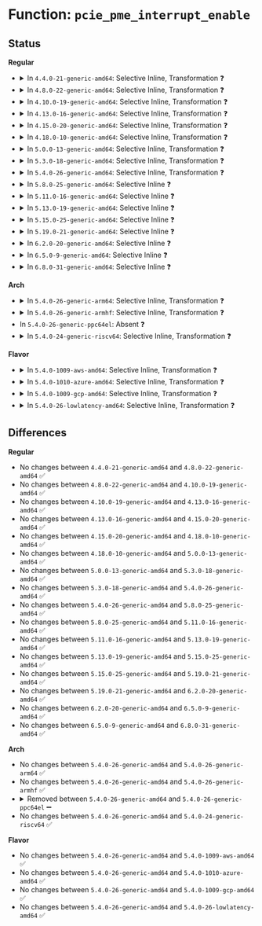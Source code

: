 # Function: <code>pcie_pme_interrupt_enable</code>

## Status
<b>Regular</b>
<ul>
<li>
<details>
<summary>In <code>4.4.0-21-generic-amd64</code>: Selective Inline, Transformation ❓</summary>

```c
void pcie_pme_interrupt_enable(struct pci_dev * dev, bool enable)
```

```json
{
  "name": "pcie_pme_interrupt_enable",
  "collision_type": "Unique Global",
  "inline_type": "Selective",
  "funcs": [
    {
      "addr": 18446744071583348471,
      "name": "pcie_pme_interrupt_enable",
      "external": true,
      "loc": "drivers/pci/pcie/pme.c:62",
      "file": "drivers/pci/pcie/pme.c",
      "inline": "not declared, inlined",
      "caller_inline": [
        "drivers/pci/pcie/pme.c:pcie_pme_suspend",
        "drivers/pci/pcie/pme.c:pcie_pme_irq",
        "drivers/pci/pcie/pme.c:pcie_pme_probe",
        "drivers/pci/pcie/pme.c:pcie_pme_probe",
        "drivers/pci/pcie/pme.c:pcie_pme_resume",
        "drivers/pci/pcie/pme.c:pcie_pme_work_fn"
      ],
      "caller_func": [
        "drivers/pci/pcie/portdrv_core.c:pcie_port_device_register",
        "drivers/pci/pcie/pme.c:pcie_pme_probe",
        "drivers/pci/pcie/pme.c:pcie_pme_resume",
        "drivers/pci/pcie/pme.c:pcie_pme_work_fn"
      ]
    }
  ],
  "symbols": [
    {
      "addr": 18446744071583349088,
      "name": "pcie_pme_interrupt_enable.part.7",
      "section": ".text",
      "bind": "STB_LOCAL",
      "size": 28
    },
    {
      "addr": 18446744071583350496,
      "name": "pcie_pme_interrupt_enable",
      "section": ".text",
      "bind": "STB_GLOBAL",
      "size": 40
    }
  ]
}
```
</details>
</li>
<li>
<details>
<summary>In <code>4.8.0-22-generic-amd64</code>: Selective Inline, Transformation ❓</summary>

```c
void pcie_pme_interrupt_enable(struct pci_dev * dev, bool enable)
```

```json
{
  "name": "pcie_pme_interrupt_enable",
  "collision_type": "Unique Global",
  "inline_type": "Selective",
  "funcs": [
    {
      "addr": 18446744071583661592,
      "name": "pcie_pme_interrupt_enable",
      "external": true,
      "loc": "drivers/pci/pcie/pme.c:62",
      "file": "drivers/pci/pcie/pme.c",
      "inline": "not declared, inlined",
      "caller_inline": [
        "drivers/pci/pcie/pme.c:pcie_pme_resume",
        "drivers/pci/pcie/pme.c:pcie_pme_suspend",
        "drivers/pci/pcie/pme.c:pcie_pme_probe",
        "drivers/pci/pcie/pme.c:pcie_pme_probe",
        "drivers/pci/pcie/pme.c:pcie_pme_irq",
        "drivers/pci/pcie/pme.c:pcie_pme_work_fn"
      ],
      "caller_func": [
        "drivers/pci/pcie/portdrv_core.c:pcie_port_device_register",
        "drivers/pci/pcie/pme.c:pcie_pme_resume",
        "drivers/pci/pcie/pme.c:pcie_pme_probe",
        "drivers/pci/pcie/pme.c:pcie_pme_work_fn"
      ]
    }
  ],
  "symbols": [
    {
      "addr": 18446744071583661040,
      "name": "pcie_pme_interrupt_enable.part.7",
      "section": ".text",
      "bind": "STB_LOCAL",
      "size": 28
    },
    {
      "addr": 18446744071583662464,
      "name": "pcie_pme_interrupt_enable",
      "section": ".text",
      "bind": "STB_GLOBAL",
      "size": 40
    }
  ]
}
```
</details>
</li>
<li>
<details>
<summary>In <code>4.10.0-19-generic-amd64</code>: Selective Inline, Transformation ❓</summary>

```c
void pcie_pme_interrupt_enable(struct pci_dev * dev, bool enable)
```

```json
{
  "name": "pcie_pme_interrupt_enable",
  "collision_type": "Unique Global",
  "inline_type": "Selective",
  "funcs": [
    {
      "addr": 18446744071583798984,
      "name": "pcie_pme_interrupt_enable",
      "external": true,
      "loc": "drivers/pci/pcie/pme.c:61",
      "file": "drivers/pci/pcie/pme.c",
      "inline": "not declared, inlined",
      "caller_inline": [
        "drivers/pci/pcie/pme.c:pcie_pme_resume",
        "drivers/pci/pcie/pme.c:pcie_pme_suspend",
        "drivers/pci/pcie/pme.c:pcie_pme_probe",
        "drivers/pci/pcie/pme.c:pcie_pme_probe",
        "drivers/pci/pcie/pme.c:pcie_pme_irq",
        "drivers/pci/pcie/pme.c:pcie_pme_work_fn"
      ],
      "caller_func": [
        "drivers/pci/pcie/portdrv_core.c:pcie_port_device_register",
        "drivers/pci/pcie/pme.c:pcie_pme_resume",
        "drivers/pci/pcie/pme.c:pcie_pme_probe",
        "drivers/pci/pcie/pme.c:pcie_pme_work_fn"
      ]
    }
  ],
  "symbols": [
    {
      "addr": 18446744071583798576,
      "name": "pcie_pme_interrupt_enable.part.7",
      "section": ".text",
      "bind": "STB_LOCAL",
      "size": 28
    },
    {
      "addr": 18446744071583799856,
      "name": "pcie_pme_interrupt_enable",
      "section": ".text",
      "bind": "STB_GLOBAL",
      "size": 40
    }
  ]
}
```
</details>
</li>
<li>
<details>
<summary>In <code>4.13.0-16-generic-amd64</code>: Selective Inline, Transformation ❓</summary>

```c
void pcie_pme_interrupt_enable(struct pci_dev * dev, bool enable)
```

```json
{
  "name": "pcie_pme_interrupt_enable",
  "collision_type": "Unique Global",
  "inline_type": "Selective",
  "funcs": [
    {
      "addr": 18446744071583841969,
      "name": "pcie_pme_interrupt_enable",
      "external": true,
      "loc": "drivers/pci/pcie/pme.c:55",
      "file": "drivers/pci/pcie/pme.c",
      "inline": "not declared, inlined",
      "caller_inline": [
        "drivers/pci/pcie/pme.c:pcie_pme_resume",
        "drivers/pci/pcie/pme.c:pcie_pme_suspend",
        "drivers/pci/pcie/pme.c:pcie_pme_probe",
        "drivers/pci/pcie/pme.c:pcie_pme_probe",
        "drivers/pci/pcie/pme.c:pcie_pme_irq",
        "drivers/pci/pcie/pme.c:pcie_pme_work_fn"
      ],
      "caller_func": [
        "drivers/pci/pcie/portdrv_core.c:pcie_port_device_register",
        "drivers/pci/pcie/pme.c:pcie_pme_resume",
        "drivers/pci/pcie/pme.c:pcie_pme_probe",
        "drivers/pci/pcie/pme.c:pcie_pme_work_fn"
      ]
    }
  ],
  "symbols": [
    {
      "addr": 18446744071583841568,
      "name": "pcie_pme_interrupt_enable.part.7",
      "section": ".text",
      "bind": "STB_LOCAL",
      "size": 28
    },
    {
      "addr": 18446744071583842816,
      "name": "pcie_pme_interrupt_enable",
      "section": ".text",
      "bind": "STB_GLOBAL",
      "size": 40
    }
  ]
}
```
</details>
</li>
<li>
<details>
<summary>In <code>4.15.0-20-generic-amd64</code>: Selective Inline, Transformation ❓</summary>

```c
void pcie_pme_interrupt_enable(struct pci_dev * dev, bool enable)
```

```json
{
  "name": "pcie_pme_interrupt_enable",
  "collision_type": "Unique Global",
  "inline_type": "Selective",
  "funcs": [
    {
      "addr": 18446744071584104689,
      "name": "pcie_pme_interrupt_enable",
      "external": true,
      "loc": "drivers/pci/pcie/pme.c:55",
      "file": "drivers/pci/pcie/pme.c",
      "inline": "not declared, inlined",
      "caller_inline": [
        "drivers/pci/pcie/pme.c:pcie_pme_resume",
        "drivers/pci/pcie/pme.c:pcie_pme_suspend",
        "drivers/pci/pcie/pme.c:pcie_pme_probe",
        "drivers/pci/pcie/pme.c:pcie_pme_probe",
        "drivers/pci/pcie/pme.c:pcie_pme_irq",
        "drivers/pci/pcie/pme.c:pcie_pme_work_fn"
      ],
      "caller_func": [
        "drivers/pci/pcie/portdrv_core.c:pcie_port_device_register",
        "drivers/pci/pcie/pme.c:pcie_pme_resume",
        "drivers/pci/pcie/pme.c:pcie_pme_probe",
        "drivers/pci/pcie/pme.c:pcie_pme_work_fn"
      ]
    }
  ],
  "symbols": [
    {
      "addr": 18446744071584104288,
      "name": "pcie_pme_interrupt_enable.part.7",
      "section": ".text",
      "bind": "STB_LOCAL",
      "size": 28
    },
    {
      "addr": 18446744071584105552,
      "name": "pcie_pme_interrupt_enable",
      "section": ".text",
      "bind": "STB_GLOBAL",
      "size": 40
    }
  ]
}
```
</details>
</li>
<li>
<details>
<summary>In <code>4.18.0-10-generic-amd64</code>: Selective Inline, Transformation ❓</summary>

```c
void pcie_pme_interrupt_enable(struct pci_dev * dev, bool enable)
```

```json
{
  "name": "pcie_pme_interrupt_enable",
  "collision_type": "Unique Global",
  "inline_type": "Selective",
  "funcs": [
    {
      "addr": 18446744071584304958,
      "name": "pcie_pme_interrupt_enable",
      "external": true,
      "loc": "drivers/pci/pcie/pme.c:51",
      "file": "drivers/pci/pcie/pme.c",
      "inline": "not declared, inlined",
      "caller_inline": [
        "drivers/pci/pcie/pme.c:pcie_pme_resume",
        "drivers/pci/pcie/pme.c:pcie_pme_suspend",
        "drivers/pci/pcie/pme.c:pcie_pme_probe",
        "drivers/pci/pcie/pme.c:pcie_pme_probe",
        "drivers/pci/pcie/pme.c:pcie_pme_irq",
        "drivers/pci/pcie/pme.c:pcie_pme_work_fn"
      ],
      "caller_func": [
        "drivers/pci/pcie/portdrv_core.c:pcie_port_device_register",
        "drivers/pci/pcie/pme.c:pcie_pme_resume",
        "drivers/pci/pcie/pme.c:pcie_pme_probe",
        "drivers/pci/pcie/pme.c:pcie_pme_work_fn"
      ]
    }
  ],
  "symbols": [
    {
      "addr": 18446744071584304592,
      "name": "pcie_pme_interrupt_enable.part.7",
      "section": ".text",
      "bind": "STB_LOCAL",
      "size": 28
    },
    {
      "addr": 18446744071584306080,
      "name": "pcie_pme_interrupt_enable",
      "section": ".text",
      "bind": "STB_GLOBAL",
      "size": 40
    }
  ]
}
```
</details>
</li>
<li>
<details>
<summary>In <code>5.0.0-13-generic-amd64</code>: Selective Inline, Transformation ❓</summary>

```c
void pcie_pme_interrupt_enable(struct pci_dev * dev, bool enable)
```

```json
{
  "name": "pcie_pme_interrupt_enable",
  "collision_type": "Unique Global",
  "inline_type": "Selective",
  "funcs": [
    {
      "addr": 18446744071584400862,
      "name": "pcie_pme_interrupt_enable",
      "external": true,
      "loc": "drivers/pci/pcie/pme.c:51",
      "file": "drivers/pci/pcie/pme.c",
      "inline": "not declared, inlined",
      "caller_inline": [
        "drivers/pci/pcie/pme.c:pcie_pme_resume",
        "drivers/pci/pcie/pme.c:pcie_pme_suspend",
        "drivers/pci/pcie/pme.c:pcie_pme_probe",
        "drivers/pci/pcie/pme.c:pcie_pme_probe",
        "drivers/pci/pcie/pme.c:pcie_pme_irq",
        "drivers/pci/pcie/pme.c:pcie_pme_work_fn"
      ],
      "caller_func": [
        "drivers/pci/pcie/portdrv_core.c:pcie_port_device_register",
        "drivers/pci/pcie/pme.c:pcie_pme_resume",
        "drivers/pci/pcie/pme.c:pcie_pme_probe",
        "drivers/pci/pcie/pme.c:pcie_pme_work_fn"
      ]
    }
  ],
  "symbols": [
    {
      "addr": 18446744071584400496,
      "name": "pcie_pme_interrupt_enable.part.7",
      "section": ".text",
      "bind": "STB_LOCAL",
      "size": 28
    },
    {
      "addr": 18446744071584401744,
      "name": "pcie_pme_interrupt_enable",
      "section": ".text",
      "bind": "STB_GLOBAL",
      "size": 40
    }
  ]
}
```
</details>
</li>
<li>
<details>
<summary>In <code>5.3.0-18-generic-amd64</code>: Selective Inline, Transformation ❓</summary>

```c
void pcie_pme_interrupt_enable(struct pci_dev * dev, bool enable)
```

```json
{
  "name": "pcie_pme_interrupt_enable",
  "collision_type": "Unique Global",
  "inline_type": "Selective",
  "funcs": [
    {
      "addr": 18446744071584597713,
      "name": "pcie_pme_interrupt_enable",
      "external": true,
      "loc": "drivers/pci/pcie/pme.c:53",
      "file": "drivers/pci/pcie/pme.c",
      "inline": "not declared, inlined",
      "caller_inline": [
        "drivers/pci/pcie/pme.c:pcie_pme_resume",
        "drivers/pci/pcie/pme.c:pcie_pme_disable_interrupt",
        "drivers/pci/pcie/pme.c:pcie_pme_probe",
        "drivers/pci/pcie/pme.c:pcie_pme_probe",
        "drivers/pci/pcie/pme.c:pcie_pme_irq",
        "drivers/pci/pcie/pme.c:pcie_pme_work_fn"
      ],
      "caller_func": [
        "drivers/pci/pcie/portdrv_core.c:pcie_port_device_register",
        "drivers/pci/pcie/pme.c:pcie_pme_resume",
        "drivers/pci/pcie/pme.c:pcie_pme_probe",
        "drivers/pci/pcie/pme.c:pcie_pme_work_fn"
      ]
    }
  ],
  "symbols": [
    {
      "addr": 18446744071584596336,
      "name": "pcie_pme_interrupt_enable.part.0",
      "section": ".text",
      "bind": "STB_LOCAL",
      "size": 28
    },
    {
      "addr": 18446744071584597776,
      "name": "pcie_pme_interrupt_enable",
      "section": ".text",
      "bind": "STB_GLOBAL",
      "size": 40
    }
  ]
}
```
</details>
</li>
<li>
<details>
<summary>In <code>5.4.0-26-generic-amd64</code>: Selective Inline, Transformation ❓</summary>

```c
void pcie_pme_interrupt_enable(struct pci_dev * dev, bool enable)
```

```json
{
  "name": "pcie_pme_interrupt_enable",
  "collision_type": "Unique Global",
  "inline_type": "Selective",
  "funcs": [
    {
      "addr": 18446744071584735537,
      "name": "pcie_pme_interrupt_enable",
      "external": true,
      "loc": "drivers/pci/pcie/pme.c:53",
      "file": "drivers/pci/pcie/pme.c",
      "inline": "not declared, inlined",
      "caller_inline": [
        "drivers/pci/pcie/pme.c:pcie_pme_resume",
        "drivers/pci/pcie/pme.c:pcie_pme_disable_interrupt",
        "drivers/pci/pcie/pme.c:pcie_pme_probe",
        "drivers/pci/pcie/pme.c:pcie_pme_probe",
        "drivers/pci/pcie/pme.c:pcie_pme_irq",
        "drivers/pci/pcie/pme.c:pcie_pme_work_fn"
      ],
      "caller_func": [
        "drivers/pci/pcie/portdrv_core.c:pcie_port_device_register",
        "drivers/pci/pcie/pme.c:pcie_pme_resume",
        "drivers/pci/pcie/pme.c:pcie_pme_probe",
        "drivers/pci/pcie/pme.c:pcie_pme_work_fn"
      ]
    }
  ],
  "symbols": [
    {
      "addr": 18446744071584734160,
      "name": "pcie_pme_interrupt_enable.part.0",
      "section": ".text",
      "bind": "STB_LOCAL",
      "size": 28
    },
    {
      "addr": 18446744071584735600,
      "name": "pcie_pme_interrupt_enable",
      "section": ".text",
      "bind": "STB_GLOBAL",
      "size": 40
    }
  ]
}
```
</details>
</li>
<li>
<details>
<summary>In <code>5.8.0-25-generic-amd64</code>: Selective Inline ❓</summary>

```c
void pcie_pme_interrupt_enable(struct pci_dev * dev, bool enable)
```

```json
{
  "name": "pcie_pme_interrupt_enable",
  "collision_type": "Unique Global",
  "inline_type": "Selective",
  "funcs": [
    {
      "addr": 18446744071585389457,
      "name": "pcie_pme_interrupt_enable",
      "external": true,
      "loc": "drivers/pci/pcie/pme.c:53",
      "file": "drivers/pci/pcie/pme.c",
      "inline": "not declared, inlined",
      "caller_inline": [
        "drivers/pci/pcie/pme.c:pcie_pme_remove",
        "drivers/pci/pcie/pme.c:pcie_pme_resume",
        "drivers/pci/pcie/pme.c:pcie_pme_resume",
        "drivers/pci/pcie/pme.c:pcie_pme_suspend",
        "drivers/pci/pcie/pme.c:pcie_pme_probe",
        "drivers/pci/pcie/pme.c:pcie_pme_irq",
        "drivers/pci/pcie/pme.c:pcie_pme_work_fn",
        "drivers/pci/pcie/pme.c:pcie_pme_work_fn"
      ],
      "caller_func": [
        "drivers/pci/pcie/portdrv_core.c:get_port_device_capability",
        "drivers/pci/pcie/pme.c:pcie_pme_probe"
      ]
    }
  ],
  "symbols": [
    {
      "addr": 18446744071585390032,
      "name": "pcie_pme_interrupt_enable",
      "section": ".text",
      "bind": "STB_GLOBAL",
      "size": 52
    }
  ]
}
```
</details>
</li>
<li>
<details>
<summary>In <code>5.11.0-16-generic-amd64</code>: Selective Inline ❓</summary>

```c
void pcie_pme_interrupt_enable(struct pci_dev * dev, bool enable)
```

```json
{
  "name": "pcie_pme_interrupt_enable",
  "collision_type": "Unique Global",
  "inline_type": "Selective",
  "funcs": [
    {
      "addr": 18446744071585546785,
      "name": "pcie_pme_interrupt_enable",
      "external": true,
      "loc": "drivers/pci/pcie/pme.c:53",
      "file": "drivers/pci/pcie/pme.c",
      "inline": "not declared, inlined",
      "caller_inline": [
        "drivers/pci/pcie/pme.c:pcie_pme_remove",
        "drivers/pci/pcie/pme.c:pcie_pme_resume",
        "drivers/pci/pcie/pme.c:pcie_pme_resume",
        "drivers/pci/pcie/pme.c:pcie_pme_suspend",
        "drivers/pci/pcie/pme.c:pcie_pme_probe",
        "drivers/pci/pcie/pme.c:pcie_pme_irq",
        "drivers/pci/pcie/pme.c:pcie_pme_work_fn",
        "drivers/pci/pcie/pme.c:pcie_pme_work_fn"
      ],
      "caller_func": [
        "drivers/pci/pcie/portdrv_core.c:get_port_device_capability",
        "drivers/pci/pcie/pme.c:pcie_pme_probe"
      ]
    }
  ],
  "symbols": [
    {
      "addr": 18446744071585547360,
      "name": "pcie_pme_interrupt_enable",
      "section": ".text",
      "bind": "STB_GLOBAL",
      "size": 52
    }
  ]
}
```
</details>
</li>
<li>
<details>
<summary>In <code>5.13.0-19-generic-amd64</code>: Selective Inline ❓</summary>

```c
void pcie_pme_interrupt_enable(struct pci_dev * dev, bool enable)
```

```json
{
  "name": "pcie_pme_interrupt_enable",
  "collision_type": "Unique Global",
  "inline_type": "Selective",
  "funcs": [
    {
      "addr": 18446744071585425041,
      "name": "pcie_pme_interrupt_enable",
      "external": true,
      "loc": "drivers/pci/pcie/pme.c:53",
      "file": "drivers/pci/pcie/pme.c",
      "inline": "not declared, inlined",
      "caller_inline": [
        "drivers/pci/pcie/pme.c:pcie_pme_remove",
        "drivers/pci/pcie/pme.c:pcie_pme_resume",
        "drivers/pci/pcie/pme.c:pcie_pme_resume",
        "drivers/pci/pcie/pme.c:pcie_pme_suspend",
        "drivers/pci/pcie/pme.c:pcie_pme_probe",
        "drivers/pci/pcie/pme.c:pcie_pme_irq",
        "drivers/pci/pcie/pme.c:pcie_pme_work_fn",
        "drivers/pci/pcie/pme.c:pcie_pme_work_fn"
      ],
      "caller_func": [
        "drivers/pci/pcie/portdrv_core.c:get_port_device_capability",
        "drivers/pci/pcie/pme.c:pcie_pme_probe"
      ]
    }
  ],
  "symbols": [
    {
      "addr": 18446744071585425616,
      "name": "pcie_pme_interrupt_enable",
      "section": ".text",
      "bind": "STB_GLOBAL",
      "size": 52
    }
  ]
}
```
</details>
</li>
<li>
<details>
<summary>In <code>5.15.0-25-generic-amd64</code>: Selective Inline ❓</summary>

```c
void pcie_pme_interrupt_enable(struct pci_dev * dev, bool enable)
```

```json
{
  "name": "pcie_pme_interrupt_enable",
  "collision_type": "Unique Global",
  "inline_type": "Selective",
  "funcs": [
    {
      "addr": 18446744071585889937,
      "name": "pcie_pme_interrupt_enable",
      "external": true,
      "loc": "drivers/pci/pcie/pme.c:53",
      "file": "drivers/pci/pcie/pme.c",
      "inline": "not declared, inlined",
      "caller_inline": [
        "drivers/pci/pcie/pme.c:pcie_pme_remove",
        "drivers/pci/pcie/pme.c:pcie_pme_resume",
        "drivers/pci/pcie/pme.c:pcie_pme_resume",
        "drivers/pci/pcie/pme.c:pcie_pme_suspend",
        "drivers/pci/pcie/pme.c:pcie_pme_probe",
        "drivers/pci/pcie/pme.c:pcie_pme_irq",
        "drivers/pci/pcie/pme.c:pcie_pme_work_fn",
        "drivers/pci/pcie/pme.c:pcie_pme_work_fn"
      ],
      "caller_func": [
        "drivers/pci/pcie/portdrv_core.c:get_port_device_capability",
        "drivers/pci/pcie/pme.c:pcie_pme_probe"
      ]
    }
  ],
  "symbols": [
    {
      "addr": 18446744071585890672,
      "name": "pcie_pme_interrupt_enable",
      "section": ".text",
      "bind": "STB_GLOBAL",
      "size": 52
    }
  ]
}
```
</details>
</li>
<li>
<details>
<summary>In <code>5.19.0-21-generic-amd64</code>: Selective Inline ❓</summary>

```c
void pcie_pme_interrupt_enable(struct pci_dev * dev, bool enable)
```

```json
{
  "name": "pcie_pme_interrupt_enable",
  "collision_type": "Unique Global",
  "inline_type": "Selective",
  "funcs": [
    {
      "addr": 18446744071587086801,
      "name": "pcie_pme_interrupt_enable",
      "external": true,
      "loc": "drivers/pci/pcie/pme.c:53",
      "file": "drivers/pci/pcie/pme.c",
      "inline": "not declared, inlined",
      "caller_inline": [
        "drivers/pci/pcie/pme.c:pcie_pme_remove",
        "drivers/pci/pcie/pme.c:pcie_pme_resume",
        "drivers/pci/pcie/pme.c:pcie_pme_resume",
        "drivers/pci/pcie/pme.c:pcie_pme_suspend",
        "drivers/pci/pcie/pme.c:pcie_pme_probe",
        "drivers/pci/pcie/pme.c:pcie_pme_irq",
        "drivers/pci/pcie/pme.c:pcie_pme_work_fn",
        "drivers/pci/pcie/pme.c:pcie_pme_work_fn"
      ],
      "caller_func": [
        "drivers/pci/pcie/portdrv_core.c:get_port_device_capability",
        "drivers/pci/pcie/pme.c:pcie_pme_probe"
      ]
    }
  ],
  "symbols": [
    {
      "addr": 18446744071587087760,
      "name": "pcie_pme_interrupt_enable",
      "section": ".text",
      "bind": "STB_GLOBAL",
      "size": 80
    }
  ]
}
```
</details>
</li>
<li>
<details>
<summary>In <code>6.2.0-20-generic-amd64</code>: Selective Inline ❓</summary>

```c
void pcie_pme_interrupt_enable(struct pci_dev * dev, bool enable)
```

```json
{
  "name": "pcie_pme_interrupt_enable",
  "collision_type": "Unique Global",
  "inline_type": "Selective",
  "funcs": [
    {
      "addr": 18446744071588274369,
      "name": "pcie_pme_interrupt_enable",
      "external": true,
      "loc": "drivers/pci/pcie/pme.c:53",
      "file": "drivers/pci/pcie/pme.c",
      "inline": "not declared, inlined",
      "caller_inline": [
        "drivers/pci/pcie/pme.c:pcie_pme_remove",
        "drivers/pci/pcie/pme.c:pcie_pme_resume",
        "drivers/pci/pcie/pme.c:pcie_pme_resume",
        "drivers/pci/pcie/pme.c:pcie_pme_suspend",
        "drivers/pci/pcie/pme.c:pcie_pme_probe",
        "drivers/pci/pcie/pme.c:pcie_pme_probe",
        "drivers/pci/pcie/pme.c:pcie_pme_probe",
        "drivers/pci/pcie/pme.c:pcie_pme_irq",
        "drivers/pci/pcie/pme.c:pcie_pme_work_fn",
        "drivers/pci/pcie/pme.c:pcie_pme_work_fn"
      ],
      "caller_func": [
        "drivers/pci/pcie/portdrv.c:get_port_device_capability"
      ]
    }
  ],
  "symbols": [
    {
      "addr": 18446744071588275840,
      "name": "pcie_pme_interrupt_enable",
      "section": ".text",
      "bind": "STB_GLOBAL",
      "size": 80
    }
  ]
}
```
</details>
</li>
<li>
<details>
<summary>In <code>6.5.0-9-generic-amd64</code>: Selective Inline ❓</summary>

```c
void pcie_pme_interrupt_enable(struct pci_dev * dev, bool enable)
```

```json
{
  "name": "pcie_pme_interrupt_enable",
  "collision_type": "Unique Global",
  "inline_type": "Selective",
  "funcs": [
    {
      "addr": 18446744071588550001,
      "name": "pcie_pme_interrupt_enable",
      "external": true,
      "loc": "drivers/pci/pcie/pme.c:53",
      "file": "drivers/pci/pcie/pme.c",
      "inline": "not declared, inlined",
      "caller_inline": [
        "drivers/pci/pcie/pme.c:pcie_pme_remove",
        "drivers/pci/pcie/pme.c:pcie_pme_resume",
        "drivers/pci/pcie/pme.c:pcie_pme_resume",
        "drivers/pci/pcie/pme.c:pcie_pme_suspend",
        "drivers/pci/pcie/pme.c:pcie_pme_probe",
        "drivers/pci/pcie/pme.c:pcie_pme_probe",
        "drivers/pci/pcie/pme.c:pcie_pme_probe",
        "drivers/pci/pcie/pme.c:pcie_pme_irq",
        "drivers/pci/pcie/pme.c:pcie_pme_work_fn",
        "drivers/pci/pcie/pme.c:pcie_pme_work_fn"
      ],
      "caller_func": [
        "drivers/pci/pcie/portdrv.c:get_port_device_capability"
      ]
    }
  ],
  "symbols": [
    {
      "addr": 18446744071588551472,
      "name": "pcie_pme_interrupt_enable",
      "section": ".text",
      "bind": "STB_GLOBAL",
      "size": 80
    }
  ]
}
```
</details>
</li>
<li>
<details>
<summary>In <code>6.8.0-31-generic-amd64</code>: Selective Inline ❓</summary>

```c
void pcie_pme_interrupt_enable(struct pci_dev * dev, bool enable)
```

```json
{
  "name": "pcie_pme_interrupt_enable",
  "collision_type": "Unique Global",
  "inline_type": "Selective",
  "funcs": [
    {
      "addr": 18446744071588849617,
      "name": "pcie_pme_interrupt_enable",
      "external": true,
      "loc": "drivers/pci/pcie/pme.c:54",
      "file": "drivers/pci/pcie/pme.c",
      "inline": "not declared, inlined",
      "caller_inline": [
        "drivers/pci/pcie/pme.c:pcie_pme_remove",
        "drivers/pci/pcie/pme.c:pcie_pme_resume",
        "drivers/pci/pcie/pme.c:pcie_pme_resume",
        "drivers/pci/pcie/pme.c:pcie_pme_suspend",
        "drivers/pci/pcie/pme.c:pcie_pme_probe",
        "drivers/pci/pcie/pme.c:pcie_pme_probe",
        "drivers/pci/pcie/pme.c:pcie_pme_probe",
        "drivers/pci/pcie/pme.c:pcie_pme_irq",
        "drivers/pci/pcie/pme.c:pcie_pme_work_fn",
        "drivers/pci/pcie/pme.c:pcie_pme_work_fn"
      ],
      "caller_func": [
        "drivers/pci/pcie/portdrv.c:get_port_device_capability"
      ]
    }
  ],
  "symbols": [
    {
      "addr": 18446744071588851136,
      "name": "pcie_pme_interrupt_enable",
      "section": ".text",
      "bind": "STB_GLOBAL",
      "size": 80
    }
  ]
}
```
</details>
</li>
</ul>
<b>Arch</b>
<ul>
<li>
<details>
<summary>In <code>5.4.0-26-generic-arm64</code>: Selective Inline, Transformation ❓</summary>

```c
void pcie_pme_interrupt_enable(struct pci_dev * dev, bool enable)
```

```json
{
  "name": "pcie_pme_interrupt_enable",
  "collision_type": "Unique Global",
  "inline_type": "Selective",
  "funcs": [
    {
      "addr": 18446603336496996428,
      "name": "pcie_pme_interrupt_enable",
      "external": true,
      "loc": "drivers/pci/pcie/pme.c:53",
      "file": "drivers/pci/pcie/pme.c",
      "inline": "not declared, inlined",
      "caller_inline": [
        "drivers/pci/pcie/pme.c:pcie_pme_resume",
        "drivers/pci/pcie/pme.c:pcie_pme_disable_interrupt",
        "drivers/pci/pcie/pme.c:pcie_pme_probe",
        "drivers/pci/pcie/pme.c:pcie_pme_probe",
        "drivers/pci/pcie/pme.c:pcie_pme_irq",
        "drivers/pci/pcie/pme.c:pcie_pme_work_fn"
      ],
      "caller_func": [
        "drivers/pci/pcie/portdrv_core.c:pcie_port_device_register",
        "drivers/pci/pcie/pme.c:pcie_pme_resume",
        "drivers/pci/pcie/pme.c:pcie_pme_probe",
        "drivers/pci/pcie/pme.c:pcie_pme_work_fn"
      ]
    }
  ],
  "symbols": [
    {
      "addr": 18446603336496995256,
      "name": "pcie_pme_interrupt_enable.part.0",
      "section": ".text",
      "bind": "STB_LOCAL",
      "size": 56
    },
    {
      "addr": 18446603336496997440,
      "name": "pcie_pme_interrupt_enable",
      "section": ".text",
      "bind": "STB_GLOBAL",
      "size": 80
    }
  ]
}
```
</details>
</li>
<li>
<details>
<summary>In <code>5.4.0-26-generic-armhf</code>: Selective Inline, Transformation ❓</summary>

```c
void pcie_pme_interrupt_enable(struct pci_dev * dev, bool enable)
```

```json
{
  "name": "pcie_pme_interrupt_enable",
  "collision_type": "Unique Global",
  "inline_type": "Selective",
  "funcs": [
    {
      "addr": 3230256984,
      "name": "pcie_pme_interrupt_enable",
      "external": true,
      "loc": "drivers/pci/pcie/pme.c:53",
      "file": "drivers/pci/pcie/pme.c",
      "inline": "not declared, inlined",
      "caller_inline": [
        "drivers/pci/pcie/pme.c:pcie_pme_resume",
        "drivers/pci/pcie/pme.c:pcie_pme_disable_interrupt",
        "drivers/pci/pcie/pme.c:pcie_pme_probe",
        "drivers/pci/pcie/pme.c:pcie_pme_probe",
        "drivers/pci/pcie/pme.c:pcie_pme_irq",
        "drivers/pci/pcie/pme.c:pcie_pme_work_fn"
      ],
      "caller_func": [
        "drivers/pci/pcie/portdrv_core.c:pcie_port_device_register",
        "drivers/pci/pcie/pme.c:pcie_pme_resume",
        "drivers/pci/pcie/pme.c:pcie_pme_probe",
        "drivers/pci/pcie/pme.c:pcie_pme_work_fn"
      ]
    }
  ],
  "symbols": [
    {
      "addr": 3230256884,
      "name": "pcie_pme_interrupt_enable.part.0",
      "section": ".text",
      "bind": "STB_LOCAL",
      "size": 40
    },
    {
      "addr": 3230258168,
      "name": "pcie_pme_interrupt_enable",
      "section": ".text",
      "bind": "STB_GLOBAL",
      "size": 52
    }
  ]
}
```
</details>
</li>
<li>
In <code>5.4.0-26-generic-ppc64el</code>: Absent ❓
</li>
<li>
<details>
<summary>In <code>5.4.0-24-generic-riscv64</code>: Selective Inline, Transformation ❓</summary>

```c
void pcie_pme_interrupt_enable(struct pci_dev * dev, bool enable)
```

```json
{
  "name": "pcie_pme_interrupt_enable",
  "collision_type": "Unique Global",
  "inline_type": "Selective",
  "funcs": [
    {
      "addr": 18446743936275661128,
      "name": "pcie_pme_interrupt_enable",
      "external": true,
      "loc": "drivers/pci/pcie/pme.c:53",
      "file": "drivers/pci/pcie/pme.c",
      "inline": "not declared, inlined",
      "caller_inline": [
        "drivers/pci/pcie/pme.c:pcie_pme_resume",
        "drivers/pci/pcie/pme.c:pcie_pme_disable_interrupt",
        "drivers/pci/pcie/pme.c:pcie_pme_probe",
        "drivers/pci/pcie/pme.c:pcie_pme_probe",
        "drivers/pci/pcie/pme.c:pcie_pme_irq",
        "drivers/pci/pcie/pme.c:pcie_pme_work_fn"
      ],
      "caller_func": [
        "drivers/pci/pcie/portdrv_core.c:pcie_port_device_register",
        "drivers/pci/pcie/pme.c:pcie_pme_resume",
        "drivers/pci/pcie/pme.c:pcie_pme_probe",
        "drivers/pci/pcie/pme.c:pcie_pme_work_fn"
      ]
    }
  ],
  "symbols": [
    {
      "addr": 18446743936275659426,
      "name": "pcie_pme_interrupt_enable.part.0",
      "section": ".text",
      "bind": "STB_LOCAL",
      "size": 48
    },
    {
      "addr": 18446743936275661238,
      "name": "pcie_pme_interrupt_enable",
      "section": ".text",
      "bind": "STB_GLOBAL",
      "size": 80
    }
  ]
}
```
</details>
</li>
</ul>
<b>Flavor</b>
<ul>
<li>
<details>
<summary>In <code>5.4.0-1009-aws-amd64</code>: Selective Inline, Transformation ❓</summary>

```c
void pcie_pme_interrupt_enable(struct pci_dev * dev, bool enable)
```

```json
{
  "name": "pcie_pme_interrupt_enable",
  "collision_type": "Unique Global",
  "inline_type": "Selective",
  "funcs": [
    {
      "addr": 18446744071584684337,
      "name": "pcie_pme_interrupt_enable",
      "external": true,
      "loc": "drivers/pci/pcie/pme.c:53",
      "file": "drivers/pci/pcie/pme.c",
      "inline": "not declared, inlined",
      "caller_inline": [
        "drivers/pci/pcie/pme.c:pcie_pme_resume",
        "drivers/pci/pcie/pme.c:pcie_pme_disable_interrupt",
        "drivers/pci/pcie/pme.c:pcie_pme_probe",
        "drivers/pci/pcie/pme.c:pcie_pme_probe",
        "drivers/pci/pcie/pme.c:pcie_pme_irq",
        "drivers/pci/pcie/pme.c:pcie_pme_work_fn"
      ],
      "caller_func": [
        "drivers/pci/pcie/portdrv_core.c:pcie_port_device_register",
        "drivers/pci/pcie/pme.c:pcie_pme_resume",
        "drivers/pci/pcie/pme.c:pcie_pme_probe",
        "drivers/pci/pcie/pme.c:pcie_pme_work_fn"
      ]
    }
  ],
  "symbols": [
    {
      "addr": 18446744071584682960,
      "name": "pcie_pme_interrupt_enable.part.0",
      "section": ".text",
      "bind": "STB_LOCAL",
      "size": 28
    },
    {
      "addr": 18446744071584684400,
      "name": "pcie_pme_interrupt_enable",
      "section": ".text",
      "bind": "STB_GLOBAL",
      "size": 40
    }
  ]
}
```
</details>
</li>
<li>
<details>
<summary>In <code>5.4.0-1010-azure-amd64</code>: Selective Inline, Transformation ❓</summary>

```c
void pcie_pme_interrupt_enable(struct pci_dev * dev, bool enable)
```

```json
{
  "name": "pcie_pme_interrupt_enable",
  "collision_type": "Unique Global",
  "inline_type": "Selective",
  "funcs": [
    {
      "addr": 18446744071584615137,
      "name": "pcie_pme_interrupt_enable",
      "external": true,
      "loc": "drivers/pci/pcie/pme.c:53",
      "file": "drivers/pci/pcie/pme.c",
      "inline": "not declared, inlined",
      "caller_inline": [
        "drivers/pci/pcie/pme.c:pcie_pme_resume",
        "drivers/pci/pcie/pme.c:pcie_pme_disable_interrupt",
        "drivers/pci/pcie/pme.c:pcie_pme_probe",
        "drivers/pci/pcie/pme.c:pcie_pme_probe",
        "drivers/pci/pcie/pme.c:pcie_pme_irq",
        "drivers/pci/pcie/pme.c:pcie_pme_work_fn"
      ],
      "caller_func": [
        "drivers/pci/pcie/portdrv_core.c:pcie_port_device_register",
        "drivers/pci/pcie/pme.c:pcie_pme_resume",
        "drivers/pci/pcie/pme.c:pcie_pme_probe",
        "drivers/pci/pcie/pme.c:pcie_pme_work_fn"
      ]
    }
  ],
  "symbols": [
    {
      "addr": 18446744071584613792,
      "name": "pcie_pme_interrupt_enable.part.0",
      "section": ".text",
      "bind": "STB_LOCAL",
      "size": 28
    },
    {
      "addr": 18446744071584615184,
      "name": "pcie_pme_interrupt_enable",
      "section": ".text",
      "bind": "STB_GLOBAL",
      "size": 40
    }
  ]
}
```
</details>
</li>
<li>
<details>
<summary>In <code>5.4.0-1009-gcp-amd64</code>: Selective Inline, Transformation ❓</summary>

```c
void pcie_pme_interrupt_enable(struct pci_dev * dev, bool enable)
```

```json
{
  "name": "pcie_pme_interrupt_enable",
  "collision_type": "Unique Global",
  "inline_type": "Selective",
  "funcs": [
    {
      "addr": 18446744071584685697,
      "name": "pcie_pme_interrupt_enable",
      "external": true,
      "loc": "drivers/pci/pcie/pme.c:53",
      "file": "drivers/pci/pcie/pme.c",
      "inline": "not declared, inlined",
      "caller_inline": [
        "drivers/pci/pcie/pme.c:pcie_pme_resume",
        "drivers/pci/pcie/pme.c:pcie_pme_disable_interrupt",
        "drivers/pci/pcie/pme.c:pcie_pme_probe",
        "drivers/pci/pcie/pme.c:pcie_pme_probe",
        "drivers/pci/pcie/pme.c:pcie_pme_irq",
        "drivers/pci/pcie/pme.c:pcie_pme_work_fn"
      ],
      "caller_func": [
        "drivers/pci/pcie/portdrv_core.c:pcie_port_device_register",
        "drivers/pci/pcie/pme.c:pcie_pme_resume",
        "drivers/pci/pcie/pme.c:pcie_pme_probe",
        "drivers/pci/pcie/pme.c:pcie_pme_work_fn"
      ]
    }
  ],
  "symbols": [
    {
      "addr": 18446744071584684320,
      "name": "pcie_pme_interrupt_enable.part.0",
      "section": ".text",
      "bind": "STB_LOCAL",
      "size": 28
    },
    {
      "addr": 18446744071584685760,
      "name": "pcie_pme_interrupt_enable",
      "section": ".text",
      "bind": "STB_GLOBAL",
      "size": 40
    }
  ]
}
```
</details>
</li>
<li>
<details>
<summary>In <code>5.4.0-26-lowlatency-amd64</code>: Selective Inline, Transformation ❓</summary>

```c
void pcie_pme_interrupt_enable(struct pci_dev * dev, bool enable)
```

```json
{
  "name": "pcie_pme_interrupt_enable",
  "collision_type": "Unique Global",
  "inline_type": "Selective",
  "funcs": [
    {
      "addr": 18446744071584792417,
      "name": "pcie_pme_interrupt_enable",
      "external": true,
      "loc": "drivers/pci/pcie/pme.c:53",
      "file": "drivers/pci/pcie/pme.c",
      "inline": "not declared, inlined",
      "caller_inline": [
        "drivers/pci/pcie/pme.c:pcie_pme_resume",
        "drivers/pci/pcie/pme.c:pcie_pme_disable_interrupt",
        "drivers/pci/pcie/pme.c:pcie_pme_probe",
        "drivers/pci/pcie/pme.c:pcie_pme_probe",
        "drivers/pci/pcie/pme.c:pcie_pme_irq",
        "drivers/pci/pcie/pme.c:pcie_pme_work_fn"
      ],
      "caller_func": [
        "drivers/pci/pcie/portdrv_core.c:pcie_port_device_register",
        "drivers/pci/pcie/pme.c:pcie_pme_resume",
        "drivers/pci/pcie/pme.c:pcie_pme_probe",
        "drivers/pci/pcie/pme.c:pcie_pme_work_fn"
      ]
    }
  ],
  "symbols": [
    {
      "addr": 18446744071584792336,
      "name": "pcie_pme_interrupt_enable.part.0",
      "section": ".text",
      "bind": "STB_LOCAL",
      "size": 28
    },
    {
      "addr": 18446744071584793408,
      "name": "pcie_pme_interrupt_enable",
      "section": ".text",
      "bind": "STB_GLOBAL",
      "size": 40
    }
  ]
}
```
</details>
</li>
</ul>

## Differences
<b>Regular</b>
<ul>
<li>
No changes between <code>4.4.0-21-generic-amd64</code> and <code>4.8.0-22-generic-amd64</code> ✅
</li>
<li>
No changes between <code>4.8.0-22-generic-amd64</code> and <code>4.10.0-19-generic-amd64</code> ✅
</li>
<li>
No changes between <code>4.10.0-19-generic-amd64</code> and <code>4.13.0-16-generic-amd64</code> ✅
</li>
<li>
No changes between <code>4.13.0-16-generic-amd64</code> and <code>4.15.0-20-generic-amd64</code> ✅
</li>
<li>
No changes between <code>4.15.0-20-generic-amd64</code> and <code>4.18.0-10-generic-amd64</code> ✅
</li>
<li>
No changes between <code>4.18.0-10-generic-amd64</code> and <code>5.0.0-13-generic-amd64</code> ✅
</li>
<li>
No changes between <code>5.0.0-13-generic-amd64</code> and <code>5.3.0-18-generic-amd64</code> ✅
</li>
<li>
No changes between <code>5.3.0-18-generic-amd64</code> and <code>5.4.0-26-generic-amd64</code> ✅
</li>
<li>
No changes between <code>5.4.0-26-generic-amd64</code> and <code>5.8.0-25-generic-amd64</code> ✅
</li>
<li>
No changes between <code>5.8.0-25-generic-amd64</code> and <code>5.11.0-16-generic-amd64</code> ✅
</li>
<li>
No changes between <code>5.11.0-16-generic-amd64</code> and <code>5.13.0-19-generic-amd64</code> ✅
</li>
<li>
No changes between <code>5.13.0-19-generic-amd64</code> and <code>5.15.0-25-generic-amd64</code> ✅
</li>
<li>
No changes between <code>5.15.0-25-generic-amd64</code> and <code>5.19.0-21-generic-amd64</code> ✅
</li>
<li>
No changes between <code>5.19.0-21-generic-amd64</code> and <code>6.2.0-20-generic-amd64</code> ✅
</li>
<li>
No changes between <code>6.2.0-20-generic-amd64</code> and <code>6.5.0-9-generic-amd64</code> ✅
</li>
<li>
No changes between <code>6.5.0-9-generic-amd64</code> and <code>6.8.0-31-generic-amd64</code> ✅
</li>
</ul>
<b>Arch</b>
<ul>
<li>
No changes between <code>5.4.0-26-generic-amd64</code> and <code>5.4.0-26-generic-arm64</code> ✅
</li>
<li>
No changes between <code>5.4.0-26-generic-amd64</code> and <code>5.4.0-26-generic-armhf</code> ✅
</li>
<li>
<details>
<summary>Removed between <code>5.4.0-26-generic-amd64</code> and <code>5.4.0-26-generic-ppc64el</code> ➖</summary>

```c
void pcie_pme_interrupt_enable(struct pci_dev * dev, bool enable)
```
</details>
</li>
<li>
No changes between <code>5.4.0-26-generic-amd64</code> and <code>5.4.0-24-generic-riscv64</code> ✅
</li>
</ul>
<b>Flavor</b>
<ul>
<li>
No changes between <code>5.4.0-26-generic-amd64</code> and <code>5.4.0-1009-aws-amd64</code> ✅
</li>
<li>
No changes between <code>5.4.0-26-generic-amd64</code> and <code>5.4.0-1010-azure-amd64</code> ✅
</li>
<li>
No changes between <code>5.4.0-26-generic-amd64</code> and <code>5.4.0-1009-gcp-amd64</code> ✅
</li>
<li>
No changes between <code>5.4.0-26-generic-amd64</code> and <code>5.4.0-26-lowlatency-amd64</code> ✅
</li>
</ul>
